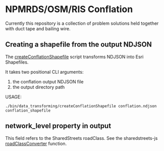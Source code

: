# NPMRDS/OSM/RIS Conflation

Currently this repository is a collection of problem solutions held together with duct tape and bailing wire.

## Creating a shapefile from the output NDJSON

The [createConflationShapefile](bin/data_transforming/createConflationShapefile) script transforms NDJSON into Esri Shapefiles.

It takes two positional CLI arguments:

1. the conflation output NDJSON file
2. the output directory path 

USAGE:
```
./bin/data_transforming/createConflationShapefile conflation.ndjson conflation_shapefile
```
## network_level property in output

This field refers to the SharedStreets roadClass. See the sharedstreets-js [roadClassConverter](https://github.com/sharedstreets/sharedstreets-js/blob/e159a1bb9e361e1e4f1dd3032d3ed6334465ad08/src/point_matcher.ts#L53-L73) function.
